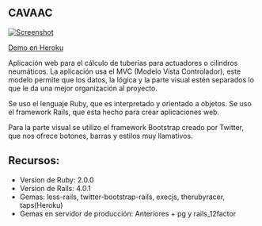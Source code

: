 ## CAVAAC

[![Screenshot](http://manraog.gitlab.io/proyectos/cavaac.png)](http://cavaac.herokuapp.com/)

[Demo en Heroku](http://cavaac.herokuapp.com/)

Aplicación web para el cálculo de tuberías para actuadores o cilindros neumáticos. La aplicación usa el MVC 
(Modelo Vista Controlador), este modelo permite que los datos, la lógica y la parte visual estén separados 
lo que le da una mejor organización al proyecto.

Se uso el lenguaje Ruby, que es interpretado y orientado a objetos. Se uso el framework Rails, que esta hecho para crear aplicaciones web. 

Para la parte visual se utilizo el framework Bootstrap creado por Twitter, que nos ofrece botones, barras y estilos muy llamativos. 

## Recursos:
- Version de Ruby: 2.0.0
- Version de Rails: 4.0.1
- Gemas: less-rails, twitter-bootstrap-rails, execjs, therubyracer, taps(Heroku)
- Gemas en servidor de producción: Anteriores + pg y rails_12factor
